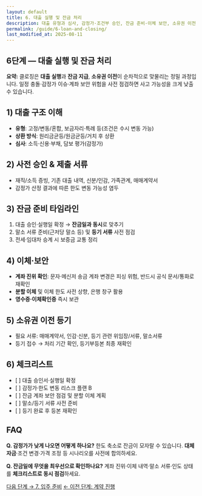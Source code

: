```yaml
---
layout: default
title: 6. 대출 실행 및 잔금 처리
description: 대출 유형과 심사, 감정가·조건부 승인, 잔금 준비·이체 보안, 소유권 이전 등기까지 클로징 전 과정을 점검합니다.
permalink: /guide/6-loan-and-closing/
last_modified_at: 2025-08-11
---
```


<section class="guide-detail">

<h1>6단계 — 대출 실행 및 잔금 처리</h1>

<p><strong>요약:</strong> 클로징은 <strong>대출 실행</strong>과 <strong>잔금 지급</strong>, <strong>소유권 이전</strong>이 순차적으로 맞물리는 정밀 과정입니다. 일정 충돌·감정가 이슈·계좌 보안 위험을 사전 점검하면 사고 가능성을 크게 낮출 수 있습니다.</p>

<h2>1) 대출 구조 이해</h2>
<ul>
  <li><strong>유형</strong>: 고정/변동/혼합, 보금자리·특례 등(조건은 수시 변동 가능)</li>
  <li><strong>상환 방식</strong>: 원리금균등/원금균등/거치 후 상환</li>
  <li><strong>심사</strong>: 소득·신용·부채, 담보 평가(감정가)</li>
</ul>

<h2>2) 사전 승인 & 제출 서류</h2>
<ul>
  <li>재직/소득 증빙, 기존 대출 내역, 신분/인감, 가족관계, 매매계약서</li>
  <li>감정가 산정 결과에 따른 한도 변동 가능성 염두</li>
</ul>

<h2>3) 잔금 준비 타임라인</h2>
<ol>
  <li>대출 승인·실행일 확정 → <strong>잔금일과 동시</strong>로 맞추기</li>
  <li>말소 서류 준비(근저당 말소 등) 및 <strong>등기 서류</strong> 사전 점검</li>
  <li>전세·임대차 승계 시 보증금 교통 정리</li>
</ol>

<h2>4) 이체·보안</h2>
<ul>
  <li><strong>계좌 진위 확인</strong>: 문자·메신저 송금 계좌 변경은 피싱 위험, 반드시 공식 문서/통화로 재확인</li>
  <li><strong>분할 이체</strong> 및 이체 한도 사전 상향, 은행 창구 활용</li>
  <li><strong>영수증·이체확인증</strong> 즉시 보관</li>
</ul>

<h2>5) 소유권 이전 등기</h2>
<ul>
  <li>필요 서류: 매매계약서, 인감·신분, 등기 관련 위임장/서류, 말소서류</li>
  <li>등기 접수 → 처리 기간 확인, 등기부등본 최종 재확인</li>
</ul>

<h2>6) 체크리스트</h2>
<ul>
  <li>[ ] 대출 승인서·실행일 확정</li>
  <li>[ ] 감정가·한도 변동 리스크 플랜 B</li>
  <li>[ ] 잔금 계좌 보안 점검 및 분할 이체 계획</li>
  <li>[ ] 말소/등기 서류 사전 준비</li>
  <li>[ ] 등기 완료 후 등본 재확인</li>
</ul>

<h2>FAQ</h2>
<p><strong>Q. 감정가가 낮게 나오면 어떻게 하나요?</strong> 한도 축소로 잔금이 모자랄 수 있습니다. <strong>대체 자금</strong>·조건 변경·가격 조정 등 시나리오를 사전에 합의하세요.</p>
<p><strong>Q. 잔금일에 무엇을 최우선으로 확인하나요?</strong> 계좌 진위·이체 내역·말소 서류·인도 상태를 <strong>체크리스트로 동시 점검</strong>하세요.</p>

<p><a class="btn primary" href="{{ '/guide/7-move-in-prep/' | relative_url }}">다음 단계 → 7. 입주 준비</a>
   <a class="btn" href="{{ '/guide/5-contract-process/' | relative_url }}">← 이전 단계: 계약 진행</a></p>
</section>
